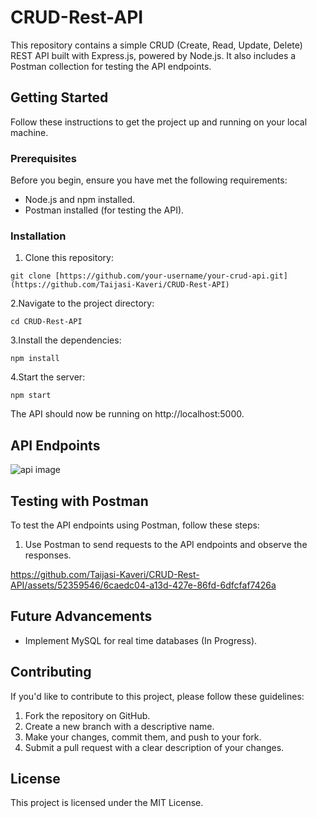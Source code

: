 # CRUD-Rest-API
This repository contains a simple CRUD (Create, Read, Update, Delete) REST API built with Express.js, powered by Node.js. It also includes a Postman collection for testing the API endpoints.

## Getting Started
Follow these instructions to get the project up and running on your local machine.

### Prerequisites
Before you begin, ensure you have met the following requirements:

+ Node.js and npm installed.
+ Postman installed (for testing the API).
  
### Installation
1. Clone this repository:
```
git clone [https://github.com/your-username/your-crud-api.git](https://github.com/Taijasi-Kaveri/CRUD-Rest-API)
```

2.Navigate to the project directory:
```
cd CRUD-Rest-API
```

3.Install the dependencies:
```
npm install
```

4.Start the server:
```
npm start
```

The API should now be running on http://localhost:5000.

## API Endpoints
![api image](https://github.com/Taijasi-Kaveri/CRUD-Rest-API/assets/52359546/efcf7c26-b503-44fd-a42f-1c05a39c8401)

## Testing with Postman
To test the API endpoints using Postman, follow these steps:

1. Use Postman to send requests to the API endpoints and observe the responses.

https://github.com/Taijasi-Kaveri/CRUD-Rest-API/assets/52359546/6caedc04-a13d-427e-86fd-6dfcfaf7426a

## Future Advancements
* Implement MySQL for real time databases (In Progress).
  
## Contributing
If you'd like to contribute to this project, please follow these guidelines:

1. Fork the repository on GitHub.
2. Create a new branch with a descriptive name.
3. Make your changes, commit them, and push to your fork.
4. Submit a pull request with a clear description of your changes.

## License
This project is licensed under the MIT License.
